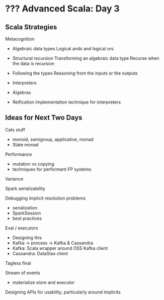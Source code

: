 # ??? Advanced Scala: Day 3

## Scala Strategies

Metacognition

- Algebraic data types
  Logical ands and logical ors
- Structural recursion
  Transforming an algebraic data type
  Recurse when the data is recursion
- Following the types
  Reasoning from the inputs or the outputs

- Interpreters
- Algebras
- Reification
  Implementation technique for interpreters


## Ideas for Next Two Days

Cats stuff
- monoid, semigroup, applicative, monad
- State monad

Performance
- mutation vs copying
- techniques for performant FP systems

Variance

Spark serializability

Debugging implicit resolution problems
- serialization
- SparkSession
- best practices

Eval / executors
- Designing this
- Kafka -> process -> Kafka & Cassandra
- Kafka: Scala wrapper around OSS Kafka client
- Cassandra: DataStax client

Tagless final

Stream of events
- materialize store and executor

Designing APIs for usability, particularly around implicits
